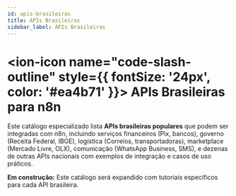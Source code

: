 ```yaml
---
id: apis-brasileiras
title: APIs Brasileiras
sidebar_label: APIs Brasileiras
---
```


# <ion-icon name="code-slash-outline" style={{ fontSize: '24px', color: '#ea4b71' }}></ion-icon> APIs Brasileiras para n8n

Este catálogo especializado lista **APIs brasileiras populares** que podem ser integradas com n8n, incluindo serviços financeiros (Pix, bancos), governo (Receita Federal, IBGE), logística (Correios, transportadoras), marketplace (Mercado Livre, OLX), comunicação (WhatsApp Business, SMS), e dezenas de outras APIs nacionais com exemplos de integração e casos de uso práticos.

**Em construção:** Este catálogo será expandido com tutoriais específicos para cada API brasileira.
